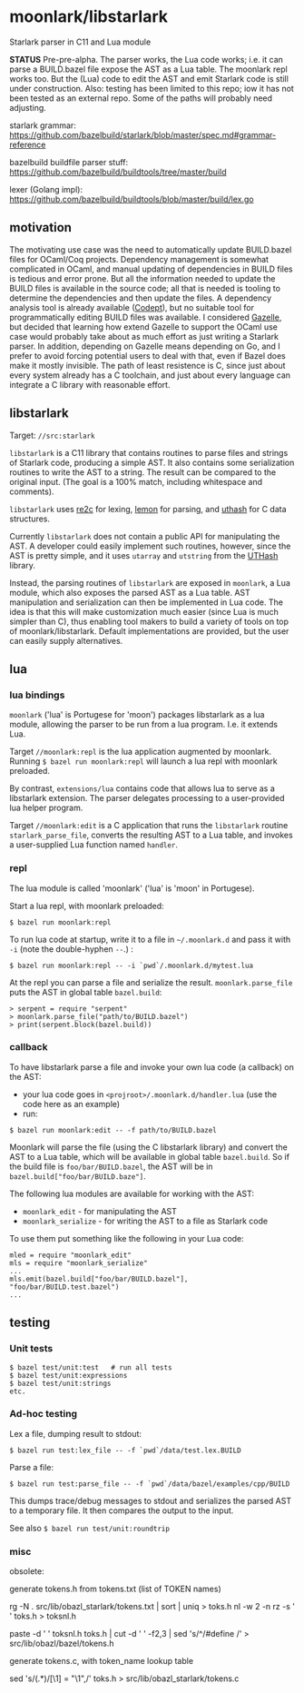 # moonlark/libstarlark
Starlark parser in C11 and Lua module

**STATUS** Pre-pre-alpha. The parser works, the Lua code works; i.e. it can parse a BUILD.bazel file expose the AST as a Lua table.  The moonlark repl works too. But the (Lua) code to edit the AST and emit Starlark code is still under construction.  Also: testing has been limited to this repo; iow it has not been tested as an external repo. Some of the paths will probably need adjusting.

starlark grammar: https://github.com/bazelbuild/starlark/blob/master/spec.md#grammar-reference

bazelbuild buildfile parser stuff:  https://github.com/bazelbuild/buildtools/tree/master/build

lexer (Golang impl):  https://github.com/bazelbuild/buildtools/blob/master/build/lex.go

## motivation

The motivating use case was the need to automatically update
BUILD.bazel files for OCaml/Coq projects. Dependency management is
somewhat complicated in OCaml, and manual updating of dependencies in
BUILD files is tedious and error prone. But all the information needed
to update the BUILD files is available in the source code; all that is
needed is tooling to determine the dependencies and then update the
files. A dependency analysis tool is already available
([Codept](https://github.com/Octachron/codept)), but no suitable tool
for programmatically editing BUILD files was available. I considered
[Gazelle](https://github.com/bazelbuild/bazel-gazelle), but decided
that learning how extend Gazelle to support the OCaml use case would
probably take about as much effort as just writing a Starlark parser.
In addition, depending on Gazelle means depending on Go, and I prefer
to avoid forcing potential users to deal with that, even if Bazel does
make it mostly invisible. The path of least resistence is C, since
just about every system already has a C toolchain, and just about
every language can integrate a C library with reasonable effort.


## libstarlark

Target: `//src:starlark`

`libstarlark` is a C11 library that contains routines to parse files
and strings of Starlark code, producing a simple AST. It also contains
some serialization routines to write the AST to a string. The result
can be compared to the original input. (The goal is a 100% match,
including whitespace and comments).

`libstarlark` uses [re2c](https://re2c.org/) for lexing,
[lemon](https://www.sqlite.org/cgi/src/doc/trunk/doc/lemon.html) for
parsing, and [uthash](https://troydhanson.github.io/uthash/) for C
data structures.

Currently `libstarlark` does not contain a public API for manipulating
the AST. A developer could easily implement such routines, however,
since the AST is pretty simple, and it uses `utarray` and `utstring`
from the [UTHash](https://troydhanson.github.io/uthash/) library.

Instead, the parsing routines of `libstarlark` are exposed in
`moonlark`, a Lua module, which also exposes the parsed AST as a Lua
table. AST manipulation and serialization can then be implemented in
Lua code. The idea is that this will make customization much easier
(since Lua is much simpler than C), thus enabling tool makers to build
a variety of tools on top of moonlark/libstarlark. Default
implementations are provided, but the user can easily supply
alternatives.

## lua

### lua bindings

`moonlark` ('lua' is Portugese for 'moon') packages libstarlark as a
lua module, allowing the parser to be run from a lua program. I.e.
it extends Lua.

Target `//moonlark:repl` is the lua application augmented by moonlark.
Running `$ bazel run moonlark:repl` will launch a lua repl with
moonlark preloaded.

By contrast, `extensions/lua` contains code that allows lua to serve
as a libstarlark extension. The parser delegates processing to a
user-provided lua helper program.

Target `//moonlark:edit` is a C application that runs the `libstarlark`
routine `starlark_parse_file`, converts the resulting AST to a Lua
table, and invokes a user-supplied Lua function named `handler`.

### repl

The lua module is called 'moonlark' ('lua' is 'moon' in Portugese).

Start a lua repl, with moonlark preloaded:

```
$ bazel run moonlark:repl
```

To run lua code at startup, write it to a file in `~/.moonlark.d` and
pass it with `-i` (note the double-hyphen `--`.) :

```
$ bazel run moonlark:repl -- -i `pwd`/.moonlark.d/mytest.lua
```

At the repl you can parse a file and serialize the result.
`moonlark.parse_file` puts the AST in global table `bazel.build`:

```
> serpent = require "serpent"
> moonlark.parse_file("path/to/BUILD.bazel")
> print(serpent.block(bazel.build))
```

### callback

To have libstarlark parse a file and invoke your own lua code (a callback)
on the AST:

* your lua code goes in `<projroot>/.moonlark.d/handler.lua` (use the code here as an example)
* run:

```
$ bazel run moonlark:edit -- -f path/to/BUILD.bazel
```

Moonlark will parse the file (using the C libstarlark library) and
convert the AST to a Lua table, which will be available in global
table `bazel.build`. So if the build file is `foo/bar/BUILD.bazel`,
the AST will be in `bazel.build["foo/bar/BUILD.baze"]`.

The following lua modules are available for working with the AST:

* `moonlark_edit` - for manipulating the AST
* `moonlark_serialize` - for writing the AST to a file as Starlark code

To use them put something like the following in your Lua code:

```
mled = require "moonlark_edit"
mls = require "moonlark_serialize"
...
mls.emit(bazel.build["foo/bar/BUILD.bazel"], "foo/bar/BUILD.test.bazel")
...
```

## testing

### Unit tests

```
$ bazel test/unit:test   # run all tests
$ bazel test/unit:expressions
$ bazel test/unit:strings
etc.
```

### Ad-hoc testing

Lex a file, dumping result to stdout:

```
$ bazel run test:lex_file -- -f `pwd`/data/test.lex.BUILD
```


Parse a file:

```
$ bazel run test:parse_file -- -f `pwd`/data/bazel/examples/cpp/BUILD
```

This dumps trace/debug messages to stdout and serializes the parsed
AST to a temporary file. It then compares the output to the input.

See also `$ bazel run test/unit:roundtrip`

### misc

obsolete:

generate tokens.h from tokens.txt (list of TOKEN names)

rg -N . src/lib/obazl_starlark/tokens.txt | sort | uniq > toks.h
nl -w 2 -n rz -s ' ' toks.h > toksnl.h

paste -d ' ' toksnl.h toks.h | cut -d ' ' -f2,3 | sed 's/^/#define /' > src/lib/obazl/bazel/tokens.h

generate tokens.c, with token_name lookup table

sed 's/\(.*\)/[\1] = "\1",/' toks.h > src/lib/obazl_starlark/tokens.c


